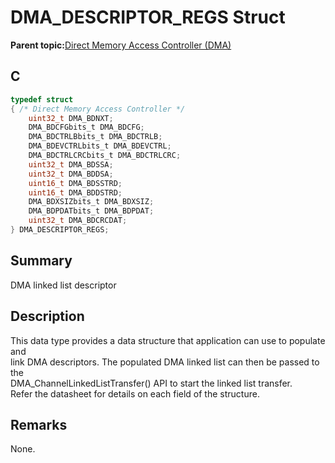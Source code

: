 # DMA\_DESCRIPTOR\_REGS Struct

**Parent topic:**[Direct Memory Access Controller \(DMA\)](GUID-FC435976-A639-435D-9C8F-0A08C3D59195.md)

## C

```c
typedef struct
{ /* Direct Memory Access Controller */
    uint32_t DMA_BDNXT;
    DMA_BDCFGbits_t DMA_BDCFG;
    DMA_BDCTRLBbits_t DMA_BDCTRLB;
    DMA_BDEVCTRLbits_t DMA_BDEVCTRL;
    DMA_BDCTRLCRCbits_t DMA_BDCTRLCRC;
    uint32_t DMA_BDSSA;
    uint32_t DMA_BDDSA;
    uint16_t DMA_BDSSTRD;
    uint16_t DMA_BDDSTRD;
    DMA_BDXSIZbits_t DMA_BDXSIZ;
    DMA_BDPDATbits_t DMA_BDPDAT;
    uint32_t DMA_BDCRCDAT;
} DMA_DESCRIPTOR_REGS;

```

## Summary

DMA linked list descriptor

## Description

This data type provides a data structure that application can use to populate and<br />link DMA descriptors. The populated DMA linked list can then be passed to the<br />DMA\_ChannelLinkedListTransfer\(\) API to start the linked list transfer.<br />Refer the datasheet for details on each field of the structure.

## Remarks

None.

